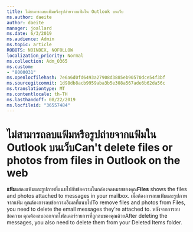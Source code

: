 ```yaml
---
title: ไม่สามารถลบแฟ้มหรือรูปถ่ายจากแฟ้มใน Outlook บนเว็บ
ms.author: daeite
author: daeite
manager: joallard
ms.date: 6/3/2019
ms.audience: Admin
ms.topic: article
ROBOTS: NOINDEX, NOFOLLOW
localization_priority: Normal
ms.collection: Adm_O365
ms.custom:
- "8000031"
ms.openlocfilehash: 7e6a6d0fd6493a27908d3885eb90570dce54f3bf
ms.sourcegitcommit: 1d98db8acb9959aba3b5e308a567ade6b62da56c
ms.translationtype: MT
ms.contentlocale: th-TH
ms.lasthandoff: 08/22/2019
ms.locfileid: "36557484"
---
```

# <a name="cant-delete-files-or-photos-from-files-in-outlook-on-the-web"></a><span data-ttu-id="58e52-102">ไม่สามารถลบแฟ้มหรือรูปถ่ายจากแฟ้มใน Outlook บนเว็บ</span><span class="sxs-lookup"><span data-stu-id="58e52-102">Can't delete files or photos from files in Outlook on the web</span></span>

<span data-ttu-id="58e52-103">**แฟ้ม**แสดงแฟ้มและรูปภาพที่แนบไปกับข้อความในกล่องจดหมายของคุณ</span><span class="sxs-lookup"><span data-stu-id="58e52-103">**Files** shows the files and photos attached to messages in your mailbox.</span></span> <span data-ttu-id="58e52-104">เมื่อต้องการลบแฟ้มและรูปภาพจากแฟ้ม คุณต้องการลบข้อความอีเมลที่แนบไป</span><span class="sxs-lookup"><span data-stu-id="58e52-104">To remove files and photos from Files, you need to delete the email messages they're attached to.</span></span> <span data-ttu-id="58e52-105">หลังจากการลบข้อความ คุณต้องลบออกจากโฟลเดอร์รายการที่ถูกลบของคุณด้วย</span><span class="sxs-lookup"><span data-stu-id="58e52-105">After deleting the messages, you also need to delete them from your Deleted Items folder.</span></span>